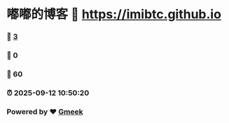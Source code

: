 # 嘟嘟的博客 :link: https://imibtc.github.io 
### :page_facing_up: [3](https://imibtc.github.io/tag.html) 
### :speech_balloon: 0 
### :hibiscus: 60 
### :alarm_clock: 2025-09-12 10:50:20 
### Powered by :heart: [Gmeek](https://github.com/Meekdai/Gmeek)
